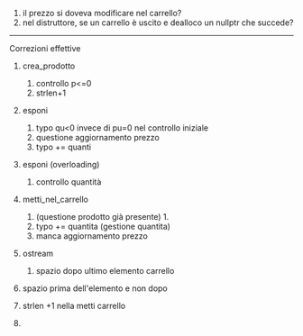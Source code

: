 1. il prezzo si doveva modificare nel carrello?
2. nel distruttore, se un carrello è uscito e dealloco un nullptr che succede?


---
Correzioni effettive
1.  crea_prodotto
	1. controllo p<=0
	2. strlen+1
2. esponi
	1. typo qu<0 invece di pu=0 nel controllo iniziale
	2.  questione aggiornamento prezzo
	3. typo += quanti
3. esponi (overloading)
	1. controllo quantità
4. metti_nel_carrello
	1. (questione prodotto già presente)
		1. 
	2. typo += quantita (gestione quantita)
	3. manca aggiornamento prezzo
5. ostream
	1. spazio dopo ultimo elemento carrello

1. spazio prima dell'elemento e non dopo
2.  strlen +1 nella metti carrello
3. 